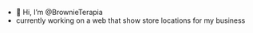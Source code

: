 - 👋 Hi, I’m @BrownieTerapia
- currently working on a web that show store locations for my business
<!---
BrownieTerapia/BrownieTerapia is a ✨ special ✨ repository because its `README.md` (this file) appears on your GitHub profile.
You can click the Preview link to take a look at your changes.
--->
